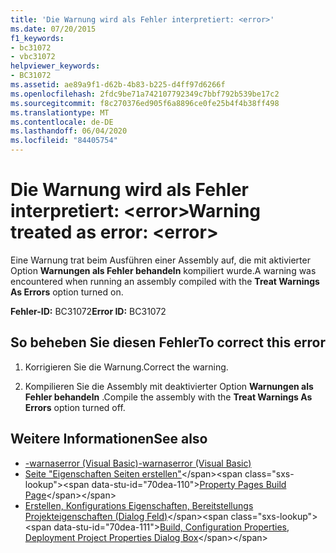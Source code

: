 ```yaml
---
title: 'Die Warnung wird als Fehler interpretiert: <error>'
ms.date: 07/20/2015
f1_keywords:
- bc31072
- vbc31072
helpviewer_keywords:
- BC31072
ms.assetid: ae89a9f1-d62b-4b83-b225-d4ff97d6266f
ms.openlocfilehash: 2fdc9be71a742107792349c7bbf792b539be17c2
ms.sourcegitcommit: f8c270376ed905f6a8896ce0fe25b4f4b38ff498
ms.translationtype: MT
ms.contentlocale: de-DE
ms.lasthandoff: 06/04/2020
ms.locfileid: "84405754"
---
```

# <a name="warning-treated-as-error-error"></a><span data-ttu-id="70dea-102">Die Warnung wird als Fehler interpretiert: \<error></span><span class="sxs-lookup"><span data-stu-id="70dea-102">Warning treated as error: \<error></span></span>
<span data-ttu-id="70dea-103">Eine Warnung trat beim Ausführen einer Assembly auf, die mit aktivierter Option **Warnungen als Fehler behandeln** kompiliert wurde.</span><span class="sxs-lookup"><span data-stu-id="70dea-103">A warning was encountered when running an assembly compiled with the **Treat Warnings As Errors** option turned on.</span></span>  
  
 <span data-ttu-id="70dea-104">**Fehler-ID:** BC31072</span><span class="sxs-lookup"><span data-stu-id="70dea-104">**Error ID:** BC31072</span></span>  
  
## <a name="to-correct-this-error"></a><span data-ttu-id="70dea-105">So beheben Sie diesen Fehler</span><span class="sxs-lookup"><span data-stu-id="70dea-105">To correct this error</span></span>  
  
1. <span data-ttu-id="70dea-106">Korrigieren Sie die Warnung.</span><span class="sxs-lookup"><span data-stu-id="70dea-106">Correct the warning.</span></span>  
  
2. <span data-ttu-id="70dea-107">Kompilieren Sie die Assembly mit deaktivierter Option **Warnungen als Fehler behandeln** .</span><span class="sxs-lookup"><span data-stu-id="70dea-107">Compile the assembly with the **Treat Warnings As Errors** option turned off.</span></span>  
  
## <a name="see-also"></a><span data-ttu-id="70dea-108">Weitere Informationen</span><span class="sxs-lookup"><span data-stu-id="70dea-108">See also</span></span>

- [<span data-ttu-id="70dea-109">-warnaserror (Visual Basic)</span><span class="sxs-lookup"><span data-stu-id="70dea-109">-warnaserror (Visual Basic)</span></span>](../reference/command-line-compiler/warnaserror.md)
- <span data-ttu-id="70dea-110">[Seite "Eigenschaften Seiten erstellen"](https://docs.microsoft.com/previous-versions/visualstudio/visual-studio-2010/zxbs6ywz(v=vs.100))</span><span class="sxs-lookup"><span data-stu-id="70dea-110">[Property Pages Build Page](https://docs.microsoft.com/previous-versions/visualstudio/visual-studio-2010/zxbs6ywz(v=vs.100))</span></span>
- <span data-ttu-id="70dea-111">[Erstellen, Konfigurations Eigenschaften, Bereitstellungs Projekteigenschaften (Dialog Feld)](https://docs.microsoft.com/previous-versions/visualstudio/visual-studio-2010/1befw7hy(v=vs.100))</span><span class="sxs-lookup"><span data-stu-id="70dea-111">[Build, Configuration Properties, Deployment Project Properties Dialog Box](https://docs.microsoft.com/previous-versions/visualstudio/visual-studio-2010/1befw7hy(v=vs.100))</span></span>
